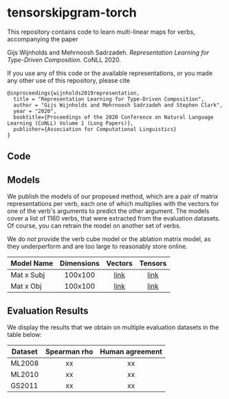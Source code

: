 # tensorskipgram-torch

This repository contains code to learn multi-linear maps for verbs, accompanying the paper

Gijs Wijnholds and Mehrnoosh Sadrzadeh. *Representation Learning for Type-Driven Composition.* CoNLL 2020.

If you use any of this code or the available representations, or you made any other use of this repository, please cite

```
@inproceedings{wijnholds2019representation,
  title = "Representation Learning for Type-Driven Composition",
  author = "Gijs Wijnholds and Mehrnoosh Sadrzadeh and Stephen Clark",
  year = "2020",
  booktitle={Proceedings of the 2020 Conference on Natural Language Learning (CoNLL) Volume 1 (Long Papers)},
  publisher={Association for Computational Linguistics}
}
```

## Code

## Models

We publish the models of our proposed method, which are a pair of matrix representations per verb, each one of which multiplies with the vectors for one of the verb's arguments to predict the other argument. The models cover a list of 1160 verbs, that were extracted from the evaluation datasets. Of course, you can retrain the model on another set of verbs.

We do *not* provide the verb cube model or the ablation matrix model, as they underperform and are too large to reasonably store online.

| Model Name    | Dimensions | Vectors                  | Tensors                  |
| ------------- |:----------:| :----------------------: | :----------------------: |
| Mat x Subj    | 100x100    | [link][skipgram_vectors] | [link][mat_subj_matrices]|
| Mat x Obj     | 100x100    | [link][skipgram_vectors] | [link][mat_obj_matrices] |

[skipgram_vectors]: https://ln2.sync.com/dl/9fbd93010/dd7rbij3-7vb8zkh2-87xf8mwk-wb9xvta6
[mat_subj_matrices]: https://ln2.sync.com/dl/dcafc01e0/2fvmq7tb-d2e6nnn7-7vnhviya-99kkb4bx
[mat_obj_matrices]: https://ln2.sync.com/dl/cc5276da0/gphdbdp4-tkwem5ci-f3mg5fvk-at6r2h9b

## Evaluation Results

We display the results that we obtain on multiple evaluation datasets in the table below:

| Dataset  | Spearman rho | Human agreement |
| ---------|:------------:|:---------------:|
| ML2008   |     xx       |       xx        |
| ML2010   |     xx       |       xx        |
| GS2011   |     xx       |       xx        |
